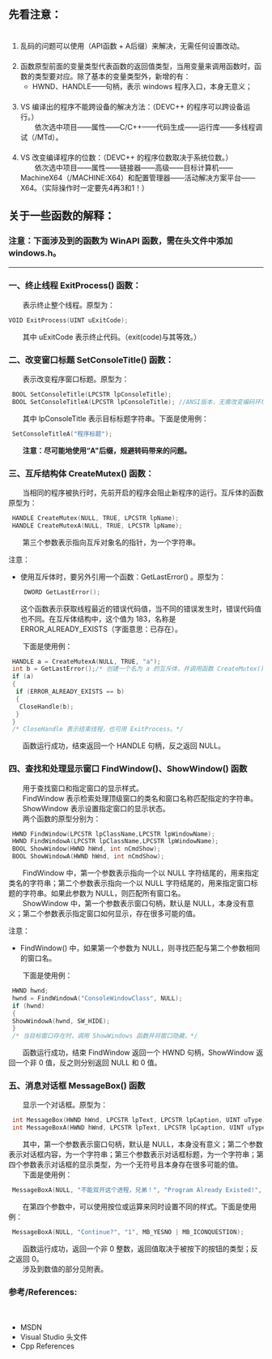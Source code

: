 先看注意：
------------
<ol>
　　<li>乱码的问题可以使用（API函数 + A后缀）来解决，无需任何设置改动。</li>
　　<li>函数原型前面的变量类型代表函数的返回值类型，当用变量来调用函数时，函数的类型要对应。除了基本的变量类型外，新增的有：<br />
<ul>
<li>HWND、HANDLE——句柄，表示 windows 程序入口，本身无意义；</li>
</ul>
</li>
　　<li>VS 编译出的程序不能跨设备的解决方法：（DEVC++ 的程序可以跨设备运行。）<br />
　　依次选中项目——属性——C/C++——代码生成——运行库——多线程调试（/MTd）。</li>
　　<li>VS 改变编译程序的位数：（DEVC++ 的程序位数取决于系统位数。）<br />
　　依次选中项目——属性——链接器——高级——目标计算机——MachineX64（/MACHINE:X64）和配置管理器——活动解决方案平台——X64。（实际操作时一定要先4再3和1！）</li>
</ol>

关于一些函数的解释：
--------------

### 注意：下面涉及到的函数为 WinAPI 函数，需在头文件中添加 windows.h。
-----------------------

### 一、终止线程 ExitProcess() 函数：
　　表示终止整个线程。原型为：

```C
VOID ExitProcess(UINT uExitCode);
```

　　其中 uExitCode 表示终止代码。（exit(code)与其等效。）

### 二、改变窗口标题 SetConsoleTitle() 函数：
　　表示改变程序窗口标题。原型为：
 
```C
 BOOL SetConsoleTitle(LPCSTR lpConsoleTitle);
 BOOL SetConsoleTitleA(LPCSTR lpConsoleTitle); //ANSI版本，无需改变编码环境
```

　　其中 lpConsoleTitle 表示目标标题字符串。下面是使用例：<br />

```C
 SetConsoleTitleA("程序标题");
```

　　**注意：尽可能地使用“A"后缀，规避转码带来的问题。**

### 三、互斥结构体 CreateMutex() 函数：<br />
　　当相同的程序被执行时，先前开启的程序会阻止新程序的运行。互斥体的函数原型为：

```C
 HANDLE CreateMutex(NULL, TRUE, LPCSTR lpName);
 HANDLE CreateMutexA(NULL, TRUE, LPCSTR lpName);
```

　　第三个参数表示指向互斥对象名的指针，为一个字符串。<br />

注意：
<ul>
<li>使用互斥体时，要另外引用一个函数：GetLastError() 。原型为：

```C
 DWORD GetLastError();
```

这个函数表示获取线程最近的错误代码值，当不同的错误发生时，错误代码值也不同。在互斥体结构中，这个值为 183，名称是 ERROR_ALREADY_EXISTS（字面意思：已存在）。
</li>
</ul>

　　下面是使用例：

```C
 HANDLE a = CreateMutexA(NULL, TRUE, "a");
 int b = GetLastError();/* 创建一个名为 a 的互斥体，并调用函数 CreateMutex() 和 GetLastError()。*/
 if (a)
 {
  if (ERROR_ALREADY_EXISTS == b)
  {
   CloseHandle(b);
  }
 }
 /* CloseHandle 表示结束线程，也可用 ExitProcess。*/
```

　　函数运行成功，结束返回一个 HANDLE 句柄，反之返回 NULL。

### 四、查找和处理显示窗口 FindWindow()、ShowWindow() 函数
　　用于查找窗口和指定窗口的显示样式。<br />
　　FindWindow 表示检索处理顶级窗口的类名和窗口名称匹配指定的字符串。<br />
　　ShowWindow 表示设置指定窗口的显示状态。<br />
　　两个函数的原型分别为：

```C
 HWND FindWindow(LPCSTR lpClassName,LPCSTR lpWindowName);
 HWND FindWindowA(LPCSTR lpClassName,LPCSTR lpWindowName);
 BOOL ShowWindow(HWND hWnd, int nCmdShow);
 BOOL ShowWindowA(HWND hWnd, int nCmdShow);
```

　　FindWindow 中，第一个参数表示指向一个以 NULL 字符结尾的，用来指定类名的字符串；第二个参数表示指向一个以 NULL 字符结尾的，用来指定窗口标题的字符串。如果此参数为 NULL，则匹配所有窗口名。<br />
　　ShowWindow 中，第一个参数表示窗口句柄，默认是 NULL，本身没有意义；第二个参数表示指定窗口如何显示，存在很多可能的值。<br />


注意：
<ul>
<li>FindWindow() 中，如果第一个参数为 NULL，则寻找匹配与第二个参数相同的窗口名。</li>
</ul>

　　下面是使用例：

```C
 HWND hwnd;
 hwnd = FindWindowA("ConsoleWindowClass", NULL);
 if (hwnd)
 {
 ShowWindowA(hwnd, SW_HIDE);
 }
 /* 当目标窗口存在时，调用 ShowWindows 函数并将窗口隐藏。*/
```

　　函数运行成功，结束 FindWindow 返回一个 HWND 句柄，ShowWindow 返回一个非 0 值，反之则分别返回 NULL 和 0 值。

### 五、消息对话框 MessageBox() 函数
　　显示一个对话框。原型为：

```C
 int MessageBox(HWND hWnd, LPCSTR lpText, LPCSTR lpCaption, UINT uType);
 int MessageBoxA(HWND hWnd, LPCSTR lpText, LPCSTR lpCaption, UINT uType);
```

　　其中，第一个参数表示窗口句柄，默认是 NULL，本身没有意义；第二个参数表示对话框内容，为一个字符串；第三个参数表示对话框标题，为一个字符串；第四个参数表示对话框的显示类型，为一个无符号且本身存在很多可能的值。<br />
　　下面是使用例：

```C
 MessageBoxA(NULL, "不能双开这个进程，兄弟！", "Program Already Existed!", MB_ICONERROR);
```

　　在第四个参数中，可以使用按位或运算来同时设置不同的样式。下面是使用例：

```C
 MessageBoxA(NULL, "Continue?", "1", MB_YESNO | MB_ICONQUESTION);
```
　　函数运行成功，返回一个非 0 整数，返回值取决于被按下的按钮的类型；反之返回 0。<br />
　　涉及到数值的部分见附表。
### 参考/References:
　　<ul>
	<li>MSDN</li>
	<li>Visual Studio 头文件</li>
	<li>Cpp References</li>
　　</ul>
